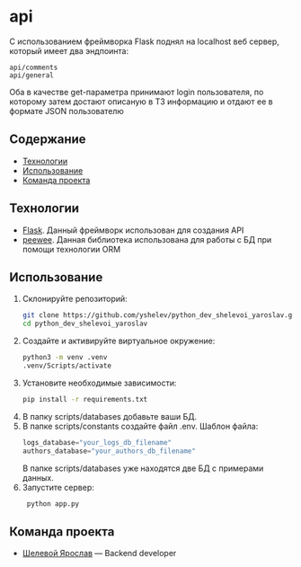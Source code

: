 
# api
С использованием фреймворка Flask поднял на localhost веб сервер, который имеет два эндпоинта: 
```
api/comments
api/general
```
Оба в качестве get-параметра принимают login пользователя, по которому затем достают описаную в ТЗ информацию и отдают ее в формате JSON пользователю
 

## Содержание
- [Технологии](#технологии)
- [Использование](#использование)
- [Команда проекта](#команда-проекта)

## Технологии
- [Flask](https://flask.palletsprojects.com/). Данный фреймворк использован для создания API 
- [peewee](https://docs.peewee-orm.com/). Данная библиотека использована для работы с БД при помощи технологии ORM

## Использование
 1. Склонируйте репозиторий: 
     ```sh
     git clone https://github.com/yshelev/python_dev_shelevoi_yaroslav.git
     cd python_dev_shelevoi_yaroslav
     ```
 2. Создайте и активируйте виртуальное окружение: 
     ```sh
     python3 -m venv .venv
     .venv/Scripts/activate
    ```
 3. Установите необходимые зависимости:  	
      ```sh
      pip install -r requirements.txt
      ```
 4. В папку scripts/databases добавьте ваши БД. 
 5. В папке scripts/constants создайте файл .env. Шаблон файла: 
    ```python
    logs_database="your_logs_db_filename" 
    authors_database="your_authors_db_filename"
     ```
     В папке scripts/databases уже находятся две БД с примерами данных. 
 6. Запустите сервер:
    ```sh
     python app.py 
     ```


## Команда проекта


- [Шелевой Ярослав](https://github.com/yshelev) — Backend developer
